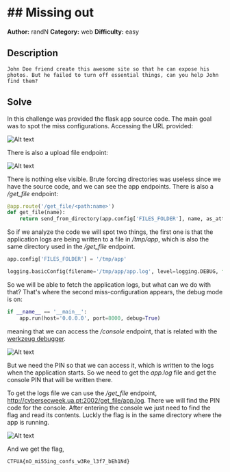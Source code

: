 # ## Missing out

**Author:** randN
**Category:** web
**Difficulty:** easy

## Description
```
John Doe friend create this awesome site so that he can expose his photos. But he failed to turn off essential things, can you help John find them?
```

## Solve

In this challenge was provided the flask app source code. The main goal was to spot the miss configurations. 
Accessing the URL provided:

![Alt text](https://github.com/uac-ctf/UA-CSW-CTF2022-Writeups/blob/master/web/missing_out/images/home_page.png?raw=true)

There is also a upload file endpoint:

![Alt text](https://github.com/uac-ctf/UA-CSW-CTF2022-Writeups/blob/master/web/missing_out/images/upload_file.png?raw=true)

There is nothing else visible. Brute forcing directories was useless since we have the source code, and we can see the app endpoints. There is also a */get_file* endpoint:

```python
@app.route('/get_file/<path:name>')
def get_file(name):
    return send_from_directory(app.config['FILES_FOLDER'], name, as_attachment=True)
```

So if we analyze the code we will spot two things, the first one is that the application logs are being written to a file in */tmp/app*, which is also the same directory used in the */get_file* endpoint.

```python
app.config['FILES_FOLDER'] = '/tmp/app'

logging.basicConfig(filename='/tmp/app/app.log', level=logging.DEBUG, format=f'%(asctime)s %(levelname)s %(name)s %(threadName)s : %(message)s')
```

So we will be able to fetch the application logs, but what can we do with that? That's where the second miss-configuration appears, the debug mode is on:

```python
if __name__ == '__main__':
    app.run(host='0.0.0.0', port=8000, debug=True)
```

meaning that we can access the */console* endpoint, that is related with the [werkzeug debugger](https://werkzeug.palletsprojects.com/en/2.1.x/debug/).

![Alt text](https://github.com/uac-ctf/UA-CSW-CTF2022-Writeups/blob/master/web/missing_out/images/console_endpoint.png?raw=true)

But we need the PIN so that we can access it, which is written to the logs when the application starts. So we need to get the *app.log* file and get the console PIN that will be written there. 

To get the logs file we can use the */get_file* endpoint,  <http://cybersecweek.ua.pt:2002/get_file/app.log>. There we will find the PIN code for the console.
After entering the console we just need to find the flag and read its contents. Luckly the flag is in the same directory where the app is running.

![Alt text](https://github.com/uac-ctf/UA-CSW-CTF2022-Writeups/blob/master/web/missing_out/images/console_exec.png?raw=true)

And we get the flag,

```
CTFUA{nO_mi55ing_confs_w3Re_l3f7_bEh1Nd}
```
